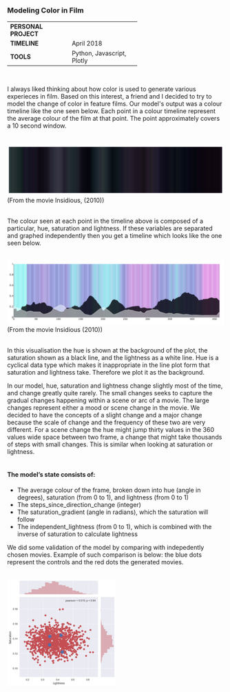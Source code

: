 ### Modeling Color in Film

<table style="width:60%">
  <tr>
    <td><b>PERSONAL PROJECT</b></td>
  </tr>
  <tr>
    <td><b>TIMELINE</b></td>
    <td>April 2018</td>
  </tr>
  <tr>
    <td><b>TOOLS</b></td>
    <td>Python, Javascript, Plotly</td>
  </tr>
</table> <br>

I always liked thinking about how color is used to generate various experieces in film. Based on this interest, a friend and I decided to try to model the change of color in feature films. Our model's output was a colour timeline like the one seen below. Each point in a colour timeline represent the average colour of the film at that point. The point approximately covers a 10 second window. <br> <br>

![](img/color_in_film1.png)
(From the movie Insidious, (2010))<br> <br>

The colour seen at each point in the timeline above is composed of a particular, hue, saturation and lightness. If these variables are separated and graphed independently then you get a timeline which looks like the one seen below.<br> <br>
 
![](img/color_in_film2.png)
(From the movie Insidious (2010))<br> <br>

In this visualisation the hue is shown at the background of the plot, the saturation shown as a black line, and the lightness as a white line. Hue is a cyclical data type which makes it inappropriate in the line plot form that saturation and lightness take. Therefore we plot it as the background.

In our model, hue, saturation and lightness change slightly most of the time, and change greatly quite rarely. The small changes seeks to capture the gradual changes happening within a scene or arc of a movie. The large changes represent either a mood or scene change in the movie. We decided to have the concepts of a slight change and a major change because the scale of change and the frequency of these two are very different. For a scene change the hue might jump thirty values in the 360 values wide space between two frame, a change that might take thousands of steps with small changes. This is similar when looking at saturation or lightness.<br> <br>

#### The model’s state consists of:
- The average colour of the frame, broken down into ​hue ​(angle in degrees), ​saturation
(from 0 to 1), and ​lightness​ (from 0 to 1)
- The ​steps_since_direction_change​ (integer)
- The ​saturation_gradient​ (angle in radians), which the saturation will follow
- The ​independent_lightness ​(from 0 to 1), which is combined with the inverse of
saturation to calculate lightness

We did some validation of the model by comparing with indepedently chosen movies. Example of such comparison is below: the blue dots represent the controls and the red dots the generated movies. <br> <br>

<img src="img/color_in_film3.png" style="width: 50%;" />

